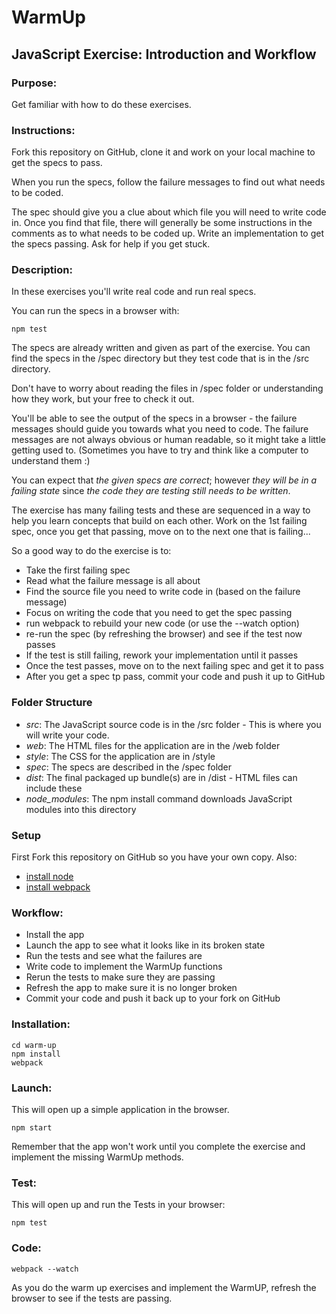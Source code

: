 # WarmUp

## JavaScript Exercise: Introduction and Workflow

### Purpose:
Get familiar with how to do these exercises.

### Instructions:
Fork this repository on GitHub, clone it and work on your local machine to get the specs to pass.

When you run the specs, follow the failure messages to find out what needs to be coded. 

The spec should give you a clue about which file you will need to write code in. Once you find that file, there will generally be some instructions in the comments as to what needs to be coded up. Write an implementation to get the specs passing. Ask for help if you get stuck.

### Description:
In these exercises you'll write real code and run real specs.

You can run the specs in a browser with:

    npm test

The specs are already written and given as part of the exercise. You can find the specs in the /spec directory but they test code that is in the /src directory. 

Don't have to worry about reading the files in /spec folder or understanding how they work, but your free to check it out.

You'll be able to see the output of the specs in a browser - the failure messages should guide you towards what you need to code. The failure messages are not always obvious or human readable, so it might take a little getting used to. (Sometimes you have to try and think like a computer to understand them :)

You can expect that *the given specs are correct*; however *they will be in a failing state* since *the code they are testing still needs to be written*.

The exercise has many failing tests and these are sequenced in a way to help you learn concepts that build on each other. Work on the 1st failing spec, once you get that passing, move on to the next one that is failing...

So a good way to do the exercise is to:

* Take the first failing spec
* Read what the failure message is all about
* Find the source file you need to write code in (based on the failure message)
* Focus on writing the code that you need to get the spec passing
* run webpack to rebuild your new code (or use the --watch option)
* re-run the spec (by refreshing the browser) and see if the test now passes
* If the test is still failing, rework your implementation until it passes
* Once the test passes, move on to the next failing spec and get it to pass
* After you get a spec tp pass, commit your code and push it up to GitHub

### Folder Structure

* *src*: The JavaScript source code is in the /src folder - This is where you will write your code.
* *web*: The HTML files for the application are in the /web folder
* *style*: The CSS for the application are in /style
* *spec*: The specs are described in the /spec folder
* *dist*: The final packaged up bundle(s) are in /dist - HTML files can include these
* *node_modules*: The npm install command downloads JavaScript modules into this directory

### Setup
First Fork this repository on GitHub so you have your own copy. Also:

* [install node](http://nodejs.org/)
* [install webpack](http://webpack.github.io/docs/tutorials/getting-started/)

### Workflow:

* Install the app
* Launch the app to see what it looks like in its broken state
* Run the tests and see what the failures are
* Write code to implement the WarmUp functions 
* Rerun the tests to make sure they are passing
* Refresh the app to make sure it is no longer broken
* Commit your code and push it back up to your fork on GitHub

### Installation:

    cd warm-up
    npm install
    webpack

### Launch:
This will open up a simple application in the browser.

    npm start

Remember that the app won't work until you complete the exercise and implement the missing WarmUp methods.

### Test:
This will open up and run the Tests in your browser:

    npm test


### Code:

    webpack --watch

As you do the warm up exercises and implement the WarmUP, refresh the browser to see if the tests are passing.
